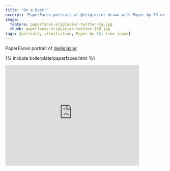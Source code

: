 ```yaml
---
title: "On a boat!"
excerpt: "PaperFaces portrait of @eliglazier drawn with Paper by 53 on an iPad."
image: 
  feature: paperfaces-eliglazier-twitter-lg.jpg
  thumb: paperfaces-eliglazier-twitter-150.jpg
tags: [portrait, illustration, Paper by 53, time lapse]
---
```


PaperFaces portrait of [@eliglazier](http://twitter.com/eliglazier).

{% include boilerplate/paperfaces.html %}

<iframe width="420" height="315" src="http://www.youtube.com/embed/gV_jopoAsak" frameborder="0"> </iframe>
